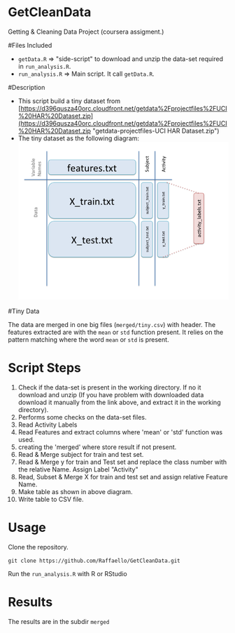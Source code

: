 GetCleanData
============

Getting &amp; Cleaning Data Project (coursera assigment.)

#Files Included
- `getData.R` => "side-script" to download and unzip the data-set required in `run_analysis.R`.
- `run_analysis.R` => Main script. It call `getData.R`.

#Description

- This script build a tiny dataset from [https://d396qusza40orc.cloudfront.net/getdata%2Fprojectfiles%2FUCI%20HAR%20Dataset.zip](https://d396qusza40orc.cloudfront.net/getdata%2Fprojectfiles%2FUCI%20HAR%20Dataset.zip "getdata-projectfiles-UCI HAR Dataset.zip")
- The tiny dataset as the following diagram: ![Slide2.png](https://raw.githubusercontent.com/Raffaello/GetCleanData/master/doc/Slide2.png)

#Tiny Data

The data are merged in one big files (`merged/tiny.csv`) with header. The features extracted are with the `mean` or `std` function present. It relies on the pattern matching where the word `mean` or `std` is present. 

# Script Steps
1. Check if the data-set is present in the working directory. If no it download and unzip (If you have problem with downloaded data download it manually from the link above, and extract it in the working directory).
2. Performs some checks on the data-set files.
3. Read Activity Labels
4. Read Features and extract columns where 'mean' or 'std' function was used.
5. creating the 'merged' where store result if not present.
6. Read & Merge subject for train and test set.
7. Read & Merge y for train and Test set and replace the class number with the relative Name. Assign Label "Activity" 
8. Read, Subset & Merge X for train and test set and assign relative Feature Name.
9. Make table as shown in above diagram.
10. Write table to CSV file.

# Usage

Clone the repository.

	git clone https://github.com/Raffaello/GetCleanData.git

Run the `run_analysis.R` with R or RStudio

# Results

The results are in the subdir `merged`
	    
    
    